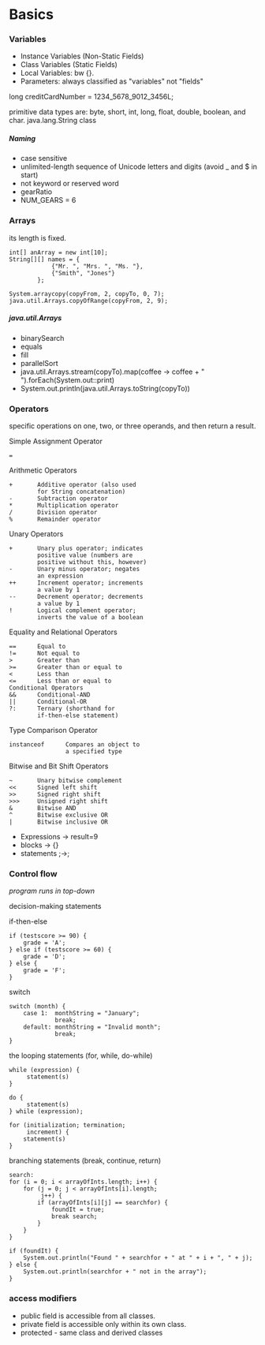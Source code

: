 # Basics

### Variables

* Instance Variables (Non-Static Fields)
* Class Variables (Static Fields) 
* Local Variables: bw {}.
* Parameters: always classified as "variables" not "fields"

long creditCardNumber = 1234_5678_9012_3456L;

primitive data types are: byte, short, int, long, float, double, boolean, and char. java.lang.String class

##### Naming

* case sensitive
* unlimited-length sequence of Unicode letters and digits (avoid _ and $ in start)
* not keyword or reserved word
* gearRatio 
* NUM_GEARS = 6

### Arrays

its length is fixed.

```
int[] anArray = new int[10];
String[][] names = {
            {"Mr. ", "Mrs. ", "Ms. "},
            {"Smith", "Jones"}
        };
```

```
System.arraycopy(copyFrom, 2, copyTo, 0, 7);
java.util.Arrays.copyOfRange(copyFrom, 2, 9);
```

##### java.util.Arrays

* binarySearch 
* equals 
* fill 
* parallelSort 
* java.util.Arrays.stream(copyTo).map(coffee -> coffee + " ").forEach(System.out::print)
* System.out.println(java.util.Arrays.toString(copyTo))

### Operators

specific operations on one, two, or three operands, and then return a result.

Simple Assignment Operator

```
=
```

Arithmetic Operators

```
+       Additive operator (also used
        for String concatenation)
-       Subtraction operator
*       Multiplication operator
/       Division operator
%       Remainder operator
```

Unary Operators

```
+       Unary plus operator; indicates
        positive value (numbers are 
        positive without this, however)
-       Unary minus operator; negates
        an expression
++      Increment operator; increments
        a value by 1
--      Decrement operator; decrements
        a value by 1
!       Logical complement operator;
        inverts the value of a boolean
```

Equality and Relational Operators

```
==      Equal to
!=      Not equal to
>       Greater than
>=      Greater than or equal to
<       Less than
<=      Less than or equal to
Conditional Operators
&&      Conditional-AND
||      Conditional-OR
?:      Ternary (shorthand for 
        if-then-else statement)
```

Type Comparison Operator

```
instanceof      Compares an object to 
                a specified type 
```

Bitwise and Bit Shift Operators

```
~       Unary bitwise complement
<<      Signed left shift
>>      Signed right shift
>>>     Unsigned right shift
&       Bitwise AND
^       Bitwise exclusive OR
|       Bitwise inclusive OR
```

* Expressions -> result=9
* blocks -> {}
* statements ;->;

### Control flow

_program runs in top-down_

decision-making statements

if-then-else

```
if (testscore >= 90) {
    grade = 'A';
} else if (testscore >= 60) {
    grade = 'D';
} else {
    grade = 'F';
}
```

switch

```
switch (month) {
    case 1:  monthString = "January";
             break;
    default: monthString = "Invalid month";
             break;
}
```

the looping statements (for, while, do-while)

```
while (expression) {
     statement(s)
}

do {
     statement(s)
} while (expression);

for (initialization; termination;
     increment) {
    statement(s)
}
```

branching statements (break, continue, return) 

```
search:
for (i = 0; i < arrayOfInts.length; i++) {
    for (j = 0; j < arrayOfInts[i].length;
         j++) {
        if (arrayOfInts[i][j] == searchfor) {
            foundIt = true;
            break search;
        }
    }
}

if (foundIt) {
    System.out.println("Found " + searchfor + " at " + i + ", " + j);
} else {
    System.out.println(searchfor + " not in the array");
} 
```

### access modifiers

* public field is accessible from all classes.
* private field is accessible only within its own class.
* protected - same class and derived classes